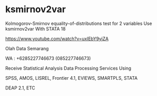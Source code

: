 # ksmirnov2var
Kolmogorov-Smirnov equality-of-distributions test for 2 variables Use ksmirnov2var With STATA 18

https://www.youtube.com/watch?v=uxIEbY9yjZA

Olah Data Semarang

WA : +6285227746673 (085227746673)

Receive Statistical Analysis Data Processing Services Using

SPSS, AMOS, LISREL, Frontier 4.1, EVIEWS, SMARTPLS, STATA

DEAP 2.1, ETC
